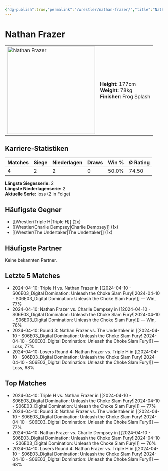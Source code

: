 ```yaml
---
{"dg-publish":true,"permalink":"/wrestler/nathan-frazer/","title":"Nathan Frazer","tags":["wrestler"],"noteIcon":""}
---
```



# Nathan Frazer

<table>
        <tr>
        <td><img src="https://github.com/CptSpaulding1980/choke-slam-wrestling/releases/download/images/Nathan_Frazer.png" width="280" alt="Nathan Frazer"></td>
        <td>
        <b>Height:</b> 177cm<br>
        <b>Weight:</b> 78kg<br>
        <b>Finisher:</b> Frog Splash<br>
        </td>
        </tr>
        </table>
        

## Karriere-Statistiken

| Matches | Siege | Niederlagen | Draws | Win % | Ø Rating |
|---------|-------|-------------|-------|-------|-----------|
| 4 | 2 | 2 | 0 | 50.0% | 74.50 |

**Längste Siegesserie:** 2<br>**Längste Niederlagenserie:** 2<br>**Aktuelle Serie:** loss (2 in Folge)


## Häufigste Gegner
- [[Wrestler/Triple H\|Triple H]] (2x)
- [[Wrestler/Charlie Dempsey\|Charlie Dempsey]] (1x)
- [[Wrestler/The Undertaker\|The Undertaker]] (1x)

## Häufigste Partner
Keine bekannten Partner.

## Letzte 5 Matches
- 2024-04-10: Triple H vs. Nathan Frazer in [[2024-04-10 - S06E03_Digital Domination: Unleash the Choke Slam Fury!\|2024-04-10 - S06E03_Digital Domination: Unleash the Choke Slam Fury!]] — Win, 77%
- 2024-04-10: Nathan Frazer vs. Charlie Dempsey in [[2024-04-10 - S06E03_Digital Domination: Unleash the Choke Slam Fury!\|2024-04-10 - S06E03_Digital Domination: Unleash the Choke Slam Fury!]] — Win, 76%
- 2024-04-10: Round 3: Nathan Frazer vs. The Undertaker in [[2024-04-10 - S06E03_Digital Domination: Unleash the Choke Slam Fury!\|2024-04-10 - S06E03_Digital Domination: Unleash the Choke Slam Fury!]] — Loss, 77%
- 2024-04-10: Losers Round 4: Nathan Frazer vs. Triple H in [[2024-04-10 - S06E03_Digital Domination: Unleash the Choke Slam Fury!\|2024-04-10 - S06E03_Digital Domination: Unleash the Choke Slam Fury!]] — Loss, 68%

## Top Matches
- 2024-04-10: Triple H vs. Nathan Frazer in [[2024-04-10 - S06E03_Digital Domination: Unleash the Choke Slam Fury!\|2024-04-10 - S06E03_Digital Domination: Unleash the Choke Slam Fury!]] — 77%
- 2024-04-10: Round 3: Nathan Frazer vs. The Undertaker in [[2024-04-10 - S06E03_Digital Domination: Unleash the Choke Slam Fury!\|2024-04-10 - S06E03_Digital Domination: Unleash the Choke Slam Fury!]] — 77%
- 2024-04-10: Nathan Frazer vs. Charlie Dempsey in [[2024-04-10 - S06E03_Digital Domination: Unleash the Choke Slam Fury!\|2024-04-10 - S06E03_Digital Domination: Unleash the Choke Slam Fury!]] — 76%
- 2024-04-10: Losers Round 4: Nathan Frazer vs. Triple H in [[2024-04-10 - S06E03_Digital Domination: Unleash the Choke Slam Fury!\|2024-04-10 - S06E03_Digital Domination: Unleash the Choke Slam Fury!]] — 68%
